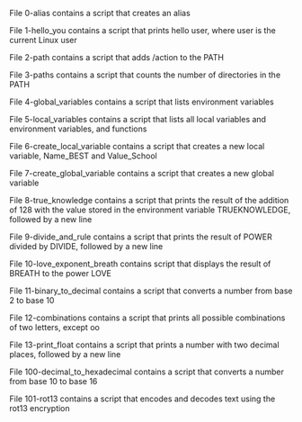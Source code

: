 File 0-alias contains a script that creates an alias

File 1-hello_you contains a script that prints hello user, where user is the current Linux user

File 2-path contains a script that adds /action to the PATH

File 3-paths contains a script that counts the number of directories in the PATH

File 4-global_variables contains a script that lists environment variables

File 5-local_variables contains a script that lists all local variables and environment variables, and functions

File 6-create_local_variable contains a script that creates a new local variable, Name_BEST and Value_School

File 7-create_global_variable contains a script that creates a new global variable

File 8-true_knowledge contains a script that prints the result of the addition of 128 with the value stored in the environment variable TRUEKNOWLEDGE, followed by a new line

File 9-divide_and_rule contains a script that prints the result of POWER divided by DIVIDE, followed by a new line

File 10-love_exponent_breath contains script that displays the result of BREATH to the power LOVE

File 11-binary_to_decimal contains a script that converts a number from base 2 to base 10

File 12-combinations contains a script that prints all possible combinations of two letters, except oo

File 13-print_float contains a script that prints a number with two decimal places, followed by a new line

File 100-decimal_to_hexadecimal contains a script that converts a number from base 10 to base 16

File 101-rot13 contains a script that encodes and decodes text using the rot13 encryption


